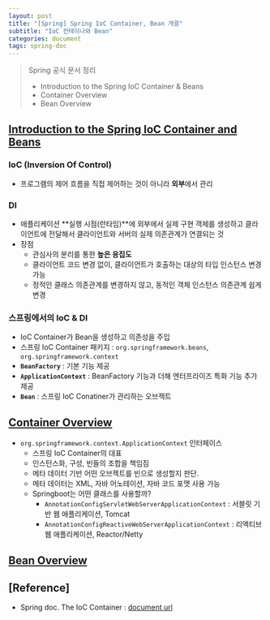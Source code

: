 ```yaml
---
layout: post
title: "[Spring] Spring IoC Container, Bean 개괄"
subtitle: "IoC 컨테이나와 Bean"
categories: document
tags: spring-doc
---
```


> Spring 공식 문서 정리  
> - Introduction to the Spring IoC Container & Beans
> - Container Overview
> - Bean Overview

## [Introduction to the Spring IoC Container and Beans](https://docs.spring.io/spring-framework/reference/core/beans/introduction.html)

### IoC (Inversion Of Control)
- 프로그램의 제어 흐름을 직접 제어하는 것이 아니라 **외부**에서 관리

### DI
- 애플리케이션 **실행 시점(런타임)**에 외부에서 실제 구현 객체를 생성하고 클라이언트에 전달해서 클라이언트와 서버의 실제 의존관계가 연결되는 것
- 장점
  - 관심사의 분리를 통한 **높은 응집도**
  - 클라이언트 코드 변경 없이, 클라이언트가 호출하는 대상의 타입 인스턴스 변경 가능
  - 정적인 클래스 의존관계를 변경하지 않고, 동적인 객체 인스턴스 의존관계 쉽게 변경

### 스프링에서의 IoC & DI
- IoC Container가 Bean을 생성하고 의존성을 주입
- 스프링 IoC Container 패키지 : `org.springframework.beans`, `org.springframework.context`
- **`BeanFactory`** : 기본 기능 제공
- **`ApplicationContext`** : BeanFactory 기능과 더해 엔터프라이즈 특화 기능 추가 제공
- **`Bean`** : 스프링 IoC Conatiner가 관리하는 오브젝트

## [Container Overview](https://docs.spring.io/spring-framework/reference/core/beans/basics.html)
- `org.springframework.context.ApplicationContext` 인터페이스
  - 스프링 IoC Container의 대표
  - 인스턴스화, 구성, 빈들의 조합을 책임짐
  - 메타 데이터 기반 어떤 오브젝트를 빈으로 생성할지 판단.
  - 메타 데이터는 XML, 자바 어노테이션, 자바 코드 포맷 사용 가능
  - Springboot는 어떤 클래스를 사용할까?
    - `AnnotationConfigServletWebServerApplicationContext` : 서블릿 기반 웹 애플리케이션, Tomcat
    - `AnnotationConfigReactiveWebServerApplicationContext` : 리액티브 웹 애플리케이션, Reactor/Netty

## [Bean Overview](https://docs.spring.io/spring-framework/reference/core/beans/definition.html)

## [Reference]
 - Spring doc. The IoC Container : [document url](https://docs.spring.io/spring-framework/reference/core/beans.html)